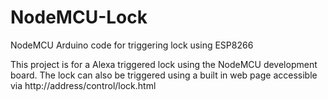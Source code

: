 # NodeMCU-Lock
NodeMCU Arduino code for triggering lock using ESP8266

This project is for a Alexa triggered lock using the NodeMCU development board.
The lock can also be triggered using a built in web page accessible via http://address/control/lock.html

